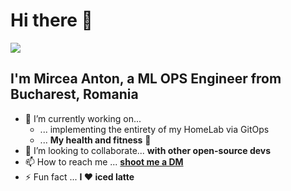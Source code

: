 # Hi there 👋

<a href="https://github.com/mirceanton">
  <img align="center" src="https://github-readme-stats.vercel.app/api?username=mirceanton&show_icons=true&theme=onedark&hide=stars" />
</a>

## I'm Mircea Anton, a ML OPS Engineer from Bucharest, Romania

- 🔭 I’m currently working on...
  - ... implementing the entirety of my HomeLab via GitOps
  - ... **My health and fitness** 💪
- 👯 I’m looking to collaborate... **with other open-source devs**
- 📫 How to reach me ... [**shoot me a DM**](https://mirceanton.com/contact)
- ⚡ Fun fact ... **I ❤️ iced latte**
